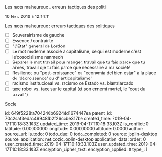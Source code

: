 Les
mots
malheureux
_
erreurs
tactiques
des
politi

16 févr. 2019 à 12:14:11

Les mots malheureux : erreurs tactiques des politiques

-   ☐ Souverainisme de gauche
-   ☐ Essence / contrainte
-   ☐ \"L\'Etat\" general de Lordon
-   ☐ Le mot moderne associé à capitalisme, xe qui est moderne c\'est
    le\'cosocialisme nanmeoh
-   ☐ Separer le mot travail pour manger, travail que tu fais parce que
    tu aimes, travail qje tu fais parce que nécessaire à ma société
-   ☐ Resilience ou \"post-croissance\" ou \"economia del bien estar\" à
    la place de \'décroissance\' ou d\'\'anticapitalisme\'
-   ☐ racismo institucional vs. racismo de Estado vs. blantriarcado
-   ☐ taxe robot vs. taxe sur le capital (et son ennemi mortel, le
    \"cout du travail\")

Socle


id: 649f5228fa704240b6924dd1674447ea
parent_id: 70c2caf3edac499481b2f26cabe317be
created_time: 2019-04-17T10:18:33.103Z
updated_time: 2019-04-17T10:18:33.103Z
is_conflict: 0
latitude: 0.00000000
longitude: 0.00000000
altitude: 0.0000
author: 
source_url: 
is_todo: 0
todo_due: 0
todo_completed: 0
source: joplin-desktop
source_application: net.cozic.joplin-desktop
application_data: 
order: 0
user_created_time: 2019-04-17T10:18:33.103Z
user_updated_time: 2019-04-17T10:18:33.103Z
encryption_cipher_text: 
encryption_applied: 0
type_: 1